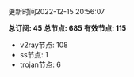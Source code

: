 更新时间2022-12-15 20:56:07

**总订阅: 45**
**总节点: 685**
**有效节点: 115**
- v2ray节点: 108
- ss节点: 1
- trojan节点: 6
